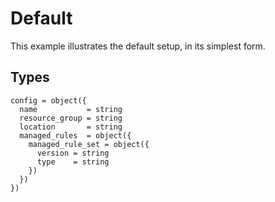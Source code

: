 # Default

This example illustrates the default setup, in its simplest form.

## Types


```hcl
config = object({
  name           = string
  resource_group = string
  location       = string
  managed_rules  = object({
    managed_rule_set = object({
      version = string
      type    = string
    })
  })
})
```
